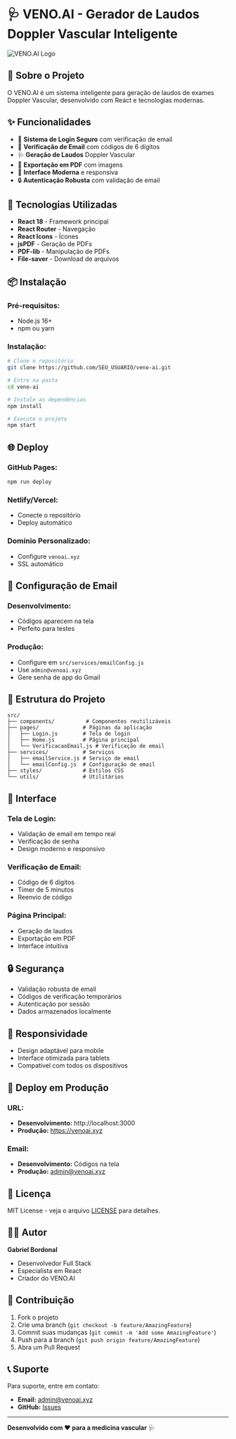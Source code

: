 # 🩺 VENO.AI - Gerador de Laudos Doppler Vascular Inteligente

![VENO.AI Logo](https://via.placeholder.com/400x100/0eb8d0/ffffff?text=VENO.AI)

## 🎯 **Sobre o Projeto**

O VENO.AI é um sistema inteligente para geração de laudos de exames Doppler Vascular, desenvolvido com React e tecnologias modernas.

## ✨ **Funcionalidades**

- 🔐 **Sistema de Login Seguro** com verificação de email
- 📧 **Verificação de Email** com códigos de 6 dígitos
- 🩺 **Geração de Laudos** Doppler Vascular
- 📄 **Exportação em PDF** com imagens
- 🎨 **Interface Moderna** e responsiva
- 🔒 **Autenticação Robusta** com validação de email

## 🚀 **Tecnologias Utilizadas**

- **React 18** - Framework principal
- **React Router** - Navegação
- **React Icons** - Ícones
- **jsPDF** - Geração de PDFs
- **PDF-lib** - Manipulação de PDFs
- **File-saver** - Download de arquivos

## 📦 **Instalação**

### **Pré-requisitos:**
- Node.js 16+ 
- npm ou yarn

### **Instalação:**
```bash
# Clone o repositório
git clone https://github.com/SEU_USUARIO/veno-ai.git

# Entre na pasta
cd veno-ai

# Instale as dependências
npm install

# Execute o projeto
npm start
```

## 🌐 **Deploy**

### **GitHub Pages:**
```bash
npm run deploy
```

### **Netlify/Vercel:**
- Conecte o repositório
- Deploy automático

### **Domínio Personalizado:**
- Configure `venoai.xyz`
- SSL automático

## 📧 **Configuração de Email**

### **Desenvolvimento:**
- Códigos aparecem na tela
- Perfeito para testes

### **Produção:**
- Configure em `src/services/emailConfig.js`
- Use `admin@venoai.xyz`
- Gere senha de app do Gmail

## 🔧 **Estrutura do Projeto**

```
src/
├── components/          # Componentes reutilizáveis
├── pages/              # Páginas da aplicação
│   ├── Login.js        # Tela de login
│   ├── Home.js         # Página principal
│   └── VerificacaoEmail.js # Verificação de email
├── services/           # Serviços
│   ├── emailService.js # Serviço de email
│   └── emailConfig.js  # Configuração de email
├── styles/             # Estilos CSS
└── utils/              # Utilitários
```

## 🎨 **Interface**

### **Tela de Login:**
- Validação de email em tempo real
- Verificação de senha
- Design moderno e responsivo

### **Verificação de Email:**
- Código de 6 dígitos
- Timer de 5 minutos
- Reenvio de código

### **Página Principal:**
- Geração de laudos
- Exportação em PDF
- Interface intuitiva

## 🔒 **Segurança**

- Validação robusta de email
- Códigos de verificação temporários
- Autenticação por sessão
- Dados armazenados localmente

## 📱 **Responsividade**

- Design adaptável para mobile
- Interface otimizada para tablets
- Compatível com todos os dispositivos

## 🚀 **Deploy em Produção**

### **URL:**
- **Desenvolvimento:** http://localhost:3000
- **Produção:** https://venoai.xyz

### **Email:**
- **Desenvolvimento:** Códigos na tela
- **Produção:** admin@venoai.xyz

## 📄 **Licença**

MIT License - veja o arquivo [LICENSE](LICENSE) para detalhes.

## 👨‍💻 **Autor**

**Gabriel Bordonal**
- Desenvolvedor Full Stack
- Especialista em React
- Criador do VENO.AI

## 🤝 **Contribuição**

1. Fork o projeto
2. Crie uma branch (`git checkout -b feature/AmazingFeature`)
3. Commit suas mudanças (`git commit -m 'Add some AmazingFeature'`)
4. Push para a branch (`git push origin feature/AmazingFeature`)
5. Abra um Pull Request

## 📞 **Suporte**

Para suporte, entre em contato:
- **Email:** admin@venoai.xyz
- **GitHub:** [Issues](https://github.com/SEU_USUARIO/veno-ai/issues)

---

**Desenvolvido com ❤️ para a medicina vascular** 🩺